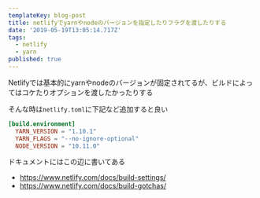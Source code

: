 ```yaml
---
templateKey: blog-post
title: netlifyでyarnやnodeのバージョンを指定したりフラグを渡したりする
date: '2019-05-19T13:05:14.717Z'
tags:
  - netlify
  - yarn
published: true
---
```


Netlifyでは基本的にyarnやnodeのバージョンが固定されてるが、ビルドによってはコケたりオプションを渡したかったりする

そんな時は`netlify.toml`に下記など追加すると良い

```toml
[build.environment]
  YARN_VERSION = "1.10.1"
  YARN_FLAGS = "--no-ignore-optional"
  NODE_VERSION = "10.11.0"
```

ドキュメントにはこの辺に書いてある

* https://www.netlify.com/docs/build-settings/
* https://www.netlify.com/docs/build-gotchas/
